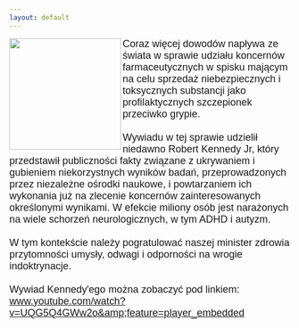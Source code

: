 ```yaml
---
layout: default
---
```


<img src="{{site.baseurl}}\articles\pictures\465.vaccinekennedy.jpg"  align="left" width="200"><!--0--><p style="margin: 0px 0px 18px; font-size: 18px; font-family: Helvetica;">
Coraz więcej dowodów napływa ze świata w sprawie udziału koncernów farmaceutycznych w spisku mającym na celu sprzedaż niebezpiecznych i toksycznych substancji jako profilaktycznych szczepionek przeciwko grypie.<br><br>Wywiadu w tej sprawie udzielił niedawno Robert Kennedy Jr, który przedstawił publiczności fakty związane z ukrywaniem i gubieniem niekorzystnych wyników badań, przeprowadzonych przez niezależne ośrodki naukowe, i powtarzaniem ich wykonania już na zlecenie koncernów zainteresowanych określonymi wynikami. W efekcie miliony osób jest narażonych na wiele schorzeń neurologicznych, w tym ADHD i autyzm.<br><br>W tym kontekście należy pogratulować naszej minister zdrowia przytomności umysły, odwagi i odporności na wrogie indoktrynacje.<br><br>Wywiad Kennedy'ego można zobaczyć pod linkiem:<br><a href="http://www.youtube.com/watch?v=UQG5Q4GWw2o&amp;feature=player_embedded" title="wywiad" target="">www.youtube.com/watch?v=UQG5Q4GWw2o&amp;feature=player_embedded</a><br></p>